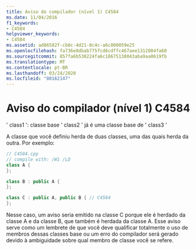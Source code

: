 ```yaml
---
title: Aviso do compilador (nível 1) C4584
ms.date: 11/04/2016
f1_keywords:
- C4584
helpviewer_keywords:
- C4584
ms.assetid: ad86582f-cb8c-4d21-8c4c-a6c800059e25
ms.openlocfilehash: fa736e8dbab775fcd6cdffc467aee1312004fa60
ms.sourcegitcommit: 857fa6b530224fa6c18675138043aba9aa0619fb
ms.translationtype: MT
ms.contentlocale: pt-BR
ms.lasthandoff: 03/24/2020
ms.locfileid: "80162147"
---
```

# <a name="compiler-warning-level-1-c4584"></a>Aviso do compilador (nível 1) C4584

' class1 ': classe base ' class2 ' já é uma classe base de ' class3 '

A classe que você definiu herda de duas classes, uma das quais herda da outra. Por exemplo:

```cpp
// C4584.cpp
// compile with: /W1 /LD
class A {
};

class B : public A {
};

class C : public A, public B { // C4584
};
```

Nesse caso, um aviso seria emitido na classe C porque ele é herdado da classe A e da classe B, que também é herdada da classe A. Esse aviso serve como um lembrete de que você deve qualificar totalmente o uso de membros dessas classes base ou um erro do compilador será gerado devido à ambiguidade sobre qual membro de classe você se refere.
